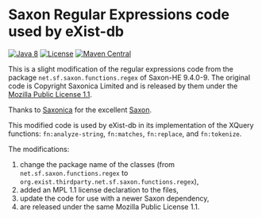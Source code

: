 # Saxon Regular Expressions code used by eXist-db

[![Java 8](https://img.shields.io/badge/java-8+-blue.svg)](https://adoptopenjdk.net/)
[![License](https://img.shields.io/badge/license-MIT-blue.svg)](https://opensource.org/licenses/MIT)
[![Maven Central](https://maven-badges.herokuapp.com/maven-central/org.exist-db/exist-saxon-regex/badge.svg)](https://search.maven.org/search?q=g:org.exist-db)

This is a slight modification of the regular expressions code from the package `net.sf.saxon.functions.regex` of Saxon-HE 9.4.0-9.
The original code is Copyright Saxonica Limited and is released by them under the [Mozilla Public License 1.1](https://www.mozilla.org/en-US/MPL/1.1/).

Thanks to [Saxonica](https://www.saxonica.com/) for the excellent [Saxon](http://saxon.sourceforge.net/).

This modified code is used by eXist-db in its implementation of the XQuery functions: `fn:analyze-string`, `fn:matches`, `fn:replace`, and `fn:tokenize`.

The modifications:
 
1. change the package name of the classes (from `net.sf.saxon.functions.regex` to `org.exist.thirdparty.net.sf.saxon.functions.regex`),
2. added an MPL 1.1 license declaration to the files,
2. update the code for use with a newer Saxon dependency,
3. are released under the same Mozilla Public License 1.1.
